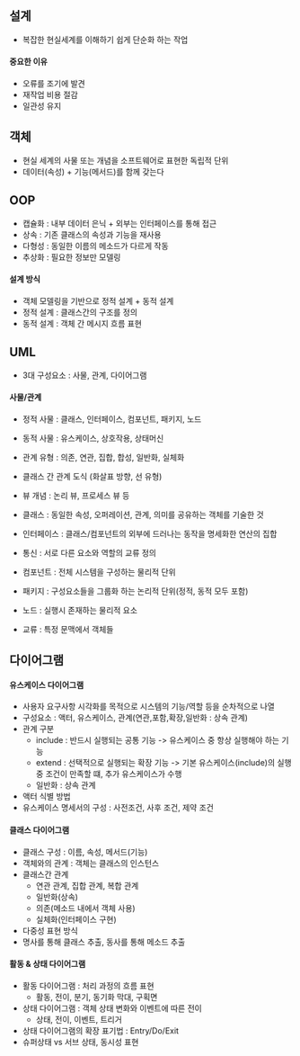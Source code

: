 ## 설계
 - 복잡한 현실세계를 이해하기 쉽게 단순화 하는 작업

#### 중요한 이유
- 오류를 조기에 발견
- 재작업 비용 절감
- 일관성 유지

## 객체
- 현실 세계의 사물 또는 개념을 소프트웨어로 표현한 독립적 단위
- 데이터(속성) + 기능(메서드)를 함께 갖는다

## OOP
- 캡슐화 : 내부 데이터 은닉 + 외부는 인터페이스를 통해 접근
- 상속 : 기존 클래스의 속성과 기능을 재사용
- 다형성 : 동일한 이름의 메소드가 다르게 작동
- 추상화 : 필요한 정보만 모델링

#### 설계 방식
- 객체 모델링을 기반으로 정적 설계 + 동적 설계
- 정적 설계 : 클래스간의 구조를 정의
- 동적 설계 : 객체 간 메시지 흐름 표현

## UML
- 3대 구성요소 : 사물, 관계, 다이어그램

#### 사물/관계
- 정적 사물 : 클래스, 인터페이스, 컴포넌트, 패키지, 노드
- 동적 사물 : 유스케이스, 상호작용, 상태머신
- 관계 유형 : 의존, 연관, 집합, 합성, 일반화, 실체화
- 클래스 간 관계 도식 (화살표 방향, 선 유형)
- 뷰 개념 : 논리 뷰, 프로세스 뷰 등

- 클래스 : 동일한 속성, 오퍼레이션, 관계, 의미를 공유하는 객체를 기술한 것
- 인터페이스 : 클래스/컴포넌트의 외부에 드러나는 동작을 명세화한 연산의 집합
- 통신 : 서로 다른 요소와 역할의 교류 정의
- 컴포넌트 : 전체 시스템을 구성하는 물리적 단위
- 패키지 : 구성요소들을 그룹화 하는 논리적 단위(정적, 동적 모두 포함)
- 노드 : 실행시 존재하는 물리적 요소
- 교류 : 특정 문맥에서 객체들 
## 다이어그램
#### 유스케이스 다이어그램
- 사용자 요구사항 시각화를 목적으로 시스템의 기능/역할 등을 순차적으로 나열
- 구성요소 : 액터, 유스케이스, 관계(연관,포함,확장,일반화 : 상속 관계)
- 관계 구분 
	- include : 반드시 실행되는 공통 기능 -> 유스케이스 중 항상 실행해야 하는 기능
	- extend : 선택적으로 실행되는 확장 기능 -> 기본 유스케이스(include)의 실행 중 조건이 만족할 떄, 추가 유스케이스가 수행
	- 일반화 : 상속 관계
- 액터 식별 방법
- 유스케이스 명세서의 구성 : 사전조건, 사후 조건, 제약 조건

#### 클래스 다이어그램
- 클래스 구성 : 이름, 속성, 메서드(기능)
- 객체와의 관계 : 객체는 클래스의 인스턴스
- 클래스간 관계
	- 연관 관계, 집합 관계, 복합 관계
	- 일반화(상속)
	- 의존(메소드 내에서 객체 사용)
	- 실체화(인터페이스 구현)
- 다중성 표현 방식
- 명사를 통해 클래스 추출, 동사를 통해 메소드 추출

#### 활동 & 상태 다이어그램
- 활동 다이어그램 : 처리 과정의 흐름 표현
	- 활동, 전이, 분기, 동기화 막대, 구획면
- 상태 다이어그램 : 객체 상태 변화와 이벤트에 따른 전이
	- 상태, 전이, 이벤트, 트리거
- 상태 다이어그램의 확장 표기법 : Entry/Do/Exit
- 슈퍼상태 vs 서브 상태, 동시성 표현